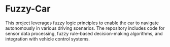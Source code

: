 # Fuzzy-Car
This project leverages fuzzy logic principles to enable the car to navigate autonomously in various driving scenarios. The repository includes code for sensor data processing, fuzzy rule-based decision-making algorithms, and integration with vehicle control systems.
